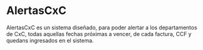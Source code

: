 # AlertasCxC
AlertasCxC es un sistema diseñado, para poder alertar a los departamentos de CxC, todas aquellas fechas próximas a vencer, de cada factura, CCF y quedans ingresados en el sistema.
